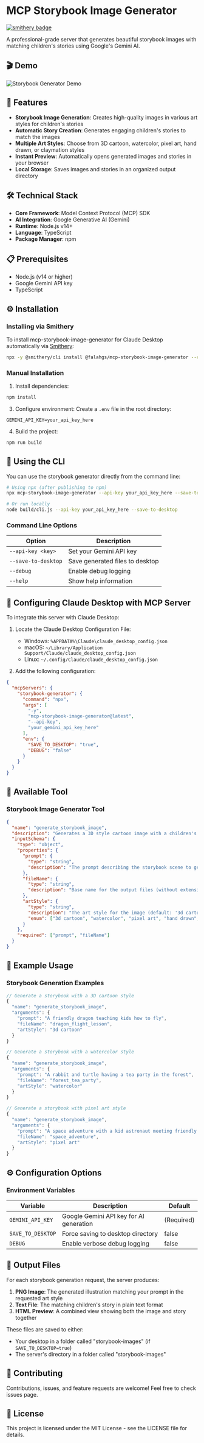 # MCP Storybook Image Generator

[![smithery badge](https://smithery.ai/badge/@falahgs/mcp-storybook-image-generator)](https://smithery.ai/server/@falahgs/mcp-storybook-image-generator)

A professional-grade server that generates beautiful storybook images with matching children's stories using Google's Gemini AI.

## 🎬 Demo

![Storybook Generator Demo](video/1.gif)

## 🌟 Features

- **Storybook Image Generation**: Creates high-quality images in various art styles for children's stories
- **Automatic Story Creation**: Generates engaging children's stories to match the images
- **Multiple Art Styles**: Choose from 3D cartoon, watercolor, pixel art, hand drawn, or claymation styles
- **Instant Preview**: Automatically opens generated images and stories in your browser
- **Local Storage**: Saves images and stories in an organized output directory

## 🛠️ Technical Stack

- **Core Framework**: Model Context Protocol (MCP) SDK
- **AI Integration**: Google Generative AI (Gemini)
- **Runtime**: Node.js v14+
- **Language**: TypeScript
- **Package Manager**: npm

## 📋 Prerequisites

- Node.js (v14 or higher)
- Google Gemini API key
- TypeScript

## ⚙️ Installation

### Installing via Smithery

To install mcp-storybook-image-generator for Claude Desktop automatically via [Smithery](https://smithery.ai/server/@falahgs/mcp-storybook-image-generator):

```bash
npx -y @smithery/cli install @falahgs/mcp-storybook-image-generator --client claude
```

### Manual Installation
1. Install dependencies:
```bash
npm install
```

3. Configure environment:
Create a `.env` file in the root directory:
```env
GEMINI_API_KEY=your_api_key_here
```

4. Build the project:
```bash
npm run build
```

## 🚀 Using the CLI

You can use the storybook generator directly from the command line:

```bash
# Using npx (after publishing to npm)
npx mcp-storybook-image-generator --api-key your_api_key_here --save-to-desktop

# Or run locally
node build/cli.js --api-key your_api_key_here --save-to-desktop
```

### Command Line Options

| Option | Description |
|--------|-------------|
| `--api-key <key>` | Set your Gemini API key |
| `--save-to-desktop` | Save generated files to desktop |
| `--debug` | Enable debug logging |
| `--help` | Show help information |

## 🔧 Configuring Claude Desktop with MCP Server

To integrate this server with Claude Desktop:

1. Locate the Claude Desktop Configuration File:
   - Windows: `%APPDATA%\Claude\claude_desktop_config.json`
   - macOS: `~/Library/Application Support/Claude/claude_desktop_config.json`
   - Linux: `~/.config/Claude/claude_desktop_config.json`

2. Add the following configuration:

```json
{
  "mcpServers": {
    "storybook-generator": {
      "command": "npx",
      "args": [
        "-y",
        "mcp-storybook-image-generator@latest",
        "--api-key",
        "your_gemini_api_key_here"
      ],
      "env": {
        "SAVE_TO_DESKTOP": "true",
        "DEBUG": "false"
      }
    }
  }
}
```

## 🚀 Available Tool

### Storybook Image Generator Tool

```json
{
  "name": "generate_storybook_image",
  "description": "Generates a 3D style cartoon image with a children's story based on the given prompt",
  "inputSchema": {
    "type": "object",
    "properties": {
      "prompt": {
        "type": "string",
        "description": "The prompt describing the storybook scene to generate"
      },
      "fileName": {
        "type": "string",
        "description": "Base name for the output files (without extension)"
      },
      "artStyle": {
        "type": "string",
        "description": "The art style for the image (default: '3d cartoon')",
        "enum": ["3d cartoon", "watercolor", "pixel art", "hand drawn", "claymation"]
      }
    },
    "required": ["prompt", "fileName"]
  }
}
```

## 📄 Example Usage

### Storybook Generation Examples

```javascript
// Generate a storybook with a 3D cartoon style
{
  "name": "generate_storybook_image",
  "arguments": {
    "prompt": "A friendly dragon teaching kids how to fly",
    "fileName": "dragon_flight_lesson",
    "artStyle": "3d cartoon"
  }
}

// Generate a storybook with a watercolor style
{
  "name": "generate_storybook_image",
  "arguments": {
    "prompt": "A rabbit and turtle having a tea party in the forest",
    "fileName": "forest_tea_party",
    "artStyle": "watercolor"
  }
}

// Generate a storybook with pixel art style
{
  "name": "generate_storybook_image",
  "arguments": {
    "prompt": "A space adventure with a kid astronaut meeting friendly aliens",
    "fileName": "space_adventure",
    "artStyle": "pixel art"
  }
}
```

## ⚙️ Configuration Options

### Environment Variables

| Variable | Description | Default |
|----------|-------------|---------|
| `GEMINI_API_KEY` | Google Gemini API key for AI generation | (Required) |
| `SAVE_TO_DESKTOP` | Force saving to desktop directory | false |
| `DEBUG` | Enable verbose debug logging | false |

## 📝 Output Files

For each storybook generation request, the server produces:

1. **PNG Image**: The generated illustration matching your prompt in the requested art style
2. **Text File**: The matching children's story in plain text format
3. **HTML Preview**: A combined view showing both the image and story together

These files are saved to either:
- Your desktop in a folder called "storybook-images" (if `SAVE_TO_DESKTOP=true`)
- The server's directory in a folder called "storybook-images"

## 🤝 Contributing

Contributions, issues, and feature requests are welcome! Feel free to check issues page.

## 📄 License

This project is licensed under the MIT License - see the LICENSE file for details.
